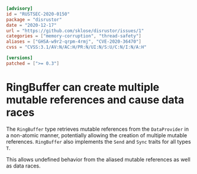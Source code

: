 ```toml
[advisory]
id = "RUSTSEC-2020-0150"
package = "disrustor"
date = "2020-12-17"
url = "https://github.com/sklose/disrustor/issues/1"
categories = ["memory-corruption", "thread-safety"]
aliases = ["GHSA-w9r2-qrpm-4rmj", "CVE-2020-36470"]
cvss = "CVSS:3.1/AV:N/AC:H/PR:N/UI:N/S:U/C:N/I:N/A:H"

[versions]
patched = [">= 0.3"]
```

# RingBuffer can create multiple mutable references and cause data races

The `RingBuffer` type retrieves mutable references from the `DataProvider` in a
non-atomic manner, potentially allowing the creation of multiple mutable
references. `RingBuffer` also implements the `Send` and `Sync` traits for all
types `T`.

This allows undefined behavior from the aliased mutable references as well
as data races.
